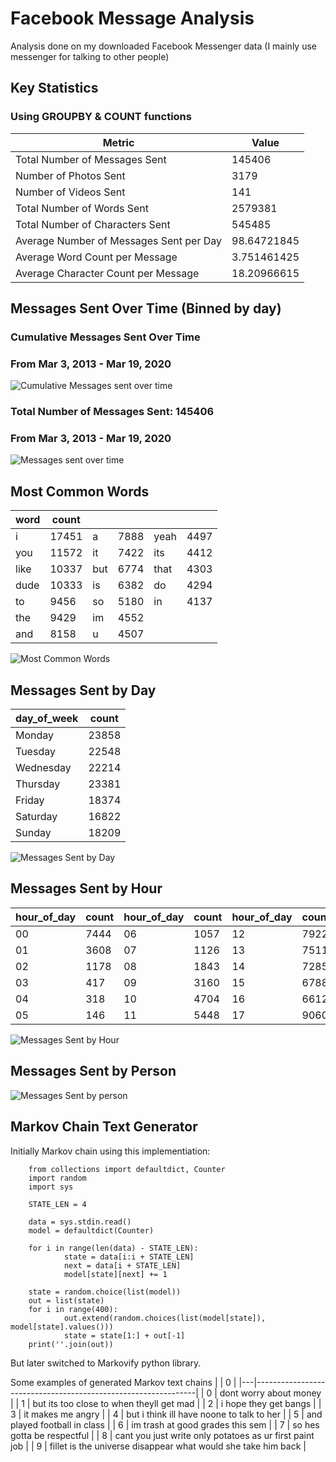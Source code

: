 # Facebook Message Analysis

Analysis done on my downloaded Facebook Messenger data (I mainly use messenger for talking to other people)

## Key Statistics

### Using GROUPBY & COUNT functions

| Metric                                  | Value       |
|-----------------------------------------|-------------|
| Total Number of Messages Sent           | 145406      |
| Number of Photos Sent                   | 3179        |
| Number of Videos Sent                   | 141         |
| Total Number of Words Sent              | 2579381     |
| Total Number of Characters Sent         | 545485      |
| Average Number of Messages Sent per Day | 98.64721845 |
| Average Word Count per Message          | 3.751461425 |
| Average Character Count per Message     | 18.20966615 |

## Messages Sent Over Time (Binned by day)


### Cumulative Messages Sent Over Time
### From Mar 3, 2013 - Mar 19, 2020
![Cumulative Messages sent over time ](/images/cumu_msgs.svg)
  
### Total Number of Messages Sent: 145406
### From Mar 3, 2013 - Mar 19, 2020
![Messages sent over time ](/images/date_msgs.svg)
  
## Most Common Words

| word | count |     |      |      |      |
|------|-------|-----|------|------|------|
| i    | 17451 | a   | 7888 | yeah | 4497 |
| you  | 11572 | it  | 7422 | its  | 4412 |
| like | 10337 | but | 6774 | that | 4303 |
| dude | 10333 | is  | 6382 | do   | 4294 |
| to   | 9456  | so  | 5180 | in   | 4137 |
| the  | 9429  | im  | 4552 |      |      |
| and  | 8158  | u   | 4507 |      |      |
  
![Most Common Words](/images/common_words.svg)
  
## Messages Sent by Day
| day_of_week | count   |
|-------------|---------|
| Monday      | 23858   |
| Tuesday     | 22548   |
| Wednesday   | 22214   |
| Thursday    | 23381   |
| Friday      | 18374   |
| Saturday    | 16822   |
| Sunday      | 18209   |
  
![Messages Sent by Day](/images/messages_on_day.svg)




## Messages Sent by Hour

| hour_of_day | count | hour_of_day | count | hour_of_day | count | hour_of_day | count |
|-------------|-------|-------------|-------|-------------|-------|-------------|-------|
| 00          | 7444  | 06          | 1057  | 12          | 7922  | 18          | 10869 |
| 01          | 3608  | 07          | 1126  | 13          | 7511  | 19          | 12420 |
| 02          | 1178  | 08          | 1843  | 14          | 7285  | 20          | 11588 |
| 03          | 417   | 09          | 3160  | 15          | 6788  | 21          | 11334 |
| 04          | 318   | 10          | 4704  | 16          | 6612  | 22          | 12779 |
| 05          | 146   | 11          | 5448  | 17          | 9060  | 23          | 10789 |
  
![Messages Sent by Hour](/images/hour_msgs.svg)

## Messages Sent by Person
![Messages Sent by person](/images/person.svg)

## Markov Chain Text Generator

Initially Markov chain using this implementiation:

		from collections import defaultdict, Counter
		import random
		import sys

		STATE_LEN = 4

		data = sys.stdin.read()
		model = defaultdict(Counter)

		for i in range(len(data) - STATE_LEN):
				state = data[i:i + STATE_LEN]
				next = data[i + STATE_LEN]
				model[state][next] += 1

		state = random.choice(list(model))
		out = list(state)
		for i in range(400):
				out.extend(random.choices(list(model[state]), model[state].values()))
				state = state[1:] + out[-1]
		print(''.join(out))
    
But later switched to Markovify python library.

Some examples of generated Markov text chains
|   | 0                                                             |
|---|---------------------------------------------------------------|
| 0 | dont worry about money                                        |
| 1 | but its too close to when theyll get mad                      |
| 2 | i hope they get bangs                                         |
| 3 | it makes me angry                                             |
| 4 | but i think ill have noone to talk to her                     |
| 5 | and played football in class                                  |
| 6 | im trash at good grades this sem                              |
| 7 | so hes gotta be respectful                                    |
| 8 | cant you just write only potatoes as ur first paint job       |
| 9 | fillet is the universe disappear what would she take him back |


